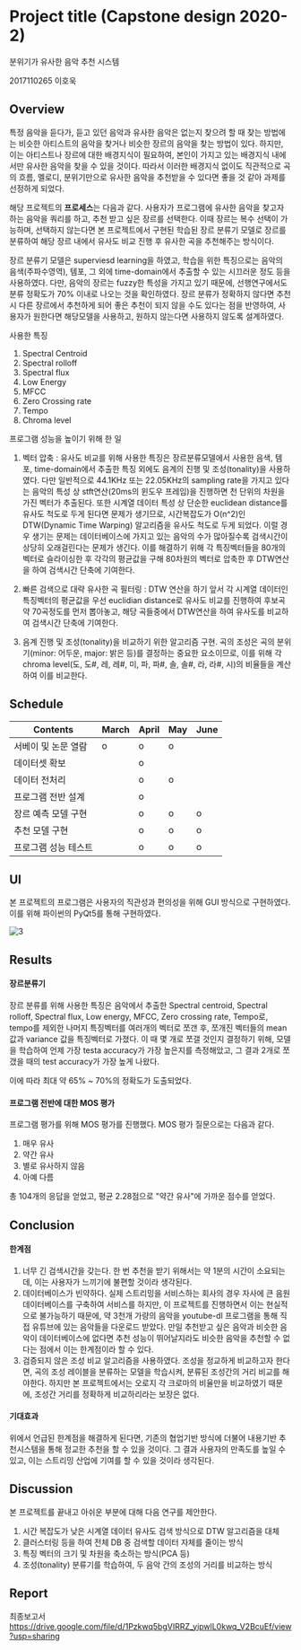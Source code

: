 # Project title (Capstone design 2020-2)

분위기가 유사한 음악 추천 시스템

2017110265 이호욱

## Overview

특정 음악을 듣다가, 듣고 있던 음악과 유사한 음악은 없는지 찾으려 할 때 찾는 방법에는 비슷한 아티스트의 음악을 찾거나 비슷한 장르의 음악을 찾는 방법이 있다. 하지만, 이는 아티스트나 장르에 대한 배경지식이 필요하여, 본인이 가지고 있는 배경지식 내에서만 유사한 음악을 찾을 수 있을 것이다. 따라서 이러한 배경지식 없이도 직관적으로 곡의 흐름, 멜로디, 분위기만으로 유사한 음악을 추천받을 수 있다면 좋을 것 같아 과제를 선정하게 되었다.

해당 프로젝트의 **프로세스**는 다음과 같다. 사용자가 프로그램에 유사한 음악을 찾고자 하는 음악을 쿼리를 하고, 추천 받고 싶은 장르를 선택한다. 이때 장르는 복수 선택이 가능하며, 선택하지 않는다면 본 프로젝트에서 구현된 학습된 장르 분류기 모델로 장르를 분류하여 해당 장르 내에서 유사도 비교 진행 후 유사한 곡을 추천해주는 방식이다.

장르 분류기 모델은 superviesd learning을 하였고, 학습을 위한 특징으로는 음악의 음색(주파수영역), 템포, 그 외에 time-domain에서 추출할 수 있는 시끄러운 정도 등을 사용하였다. 다만, 음악의 장르는 fuzzy한 특성을 가지고 있기 때문에, 선행연구에서도 분류 정확도가 70% 이내로 나오는 것을 확인하였다. 장르 분류가 정확하지 않다면 추천 시 다른 장르에서 추천하게 되어 좋은 추천이 되지 않을 수도 있다는 점을 반영하여, 사용자가 원한다면 해당모델을 사용하고, 원하지 않는다면 사용하지 않도록 설계하였다.

사용한 특징
1. Spectral Centroid
2. Spectral rolloff
4. Spectral flux
5. Low Energy
6. MFCC
7. Zero Crossing rate
8. Tempo
9. Chroma level


프로그램 성능을 높이기 위해 한 일

1. 벡터 압축 : 유사도 비교를 위해 사용한 특징은 장르분류모델에서 사용한 음색, 템포, time-domain에서 추출한 특징 외에도 음계의 진행 및 조성(tonality)을 사용하였다. 다만 일반적으로 44.1KHz 또는 22.05KHz의 sampling rate을 가지고 있다는 음악의 특성 상 stft연산(20ms의 윈도우 프레임)을 진행하면 천 단위의 차원을 가진 벡터가 추출된다. 또한 시계열 데이터 특성 상 단순한 euclidean distance를 유사도 척도로 두게 된다면 문제가 생기므로, 시간복잡도가 O(n^2)인 DTW(Dynamic Time Warping) 알고리즘을 유사도 척도로 두게 되었다. 이럴 경우 생기는 문제는 데이터베이스에 가지고 있는 음악의 수가 많아질수록 검색시간이 상당히 오래걸린다는 문제가 생긴다.
이를 해결하기 위해 각 특징벡터들을 80개의 벡터로 슬라이싱한 후 각각의 평균값을 구해 80차원의 벡터로 압축한 후 DTW연산을 하여 검색시간 단축에 기여한다. 

2.  빠른 검색으로 대략 유사한 곡 필터링 : DTW 연산을 하기 앞서 각 시계열 데이터인 특징벡터의 평균값을 우선 euclidian distance로 유사도 비교를 진행하여 후보곡 약 70곡정도를 먼저 뽑아놓고, 해당 곡들중에서
DTW연산을 하여 유사도를 비교하여 검색시간 단축에 기여한다. 

4. 음계 진행 및 조성(tonality)을 비교하기 위한 알고리즘 구현. 곡의 조성은 곡의 분위기(minor: 어두운, major: 밝은 등)를 결정하는 중요한 요소이므로, 이를 위해 각 chroma level(도, 도#, 레, 레#, 미, 파, 파#, 솔, 솔#, 라, 라#, 시)의 비율들을 계산하여 이를 비교한다. 

## Schedule
| Contents             | March | April |  May  | June  |
|----------------------|-------|-------|-------|-------|
|  서베이 및 논문 열람  |   o   |   o   |   o   |       |
|  데이터셋 확보        |       |   o   |       |       |
|  데이터 전처리        |       |   o   |   o   |       |
|  프로그램 전반 설계   |       |   o   |       |       |
|  장르 예측 모델 구현  |       |   o   |   o   |   o   |
|  추천 모델 구현       |       |   o   |   o   |   o   |
|  프로그램 성능 테스트 |       |    o  |   o   |   o   |


## UI
본 프로젝트의 프로그램은 사용자의 직관성과 편의성을 위해 GUI 방식으로 구현하였다. 이를 위해 파이썬의 PyQt5를 통해 구현하였다.

![3](https://user-images.githubusercontent.com/52408669/85917524-a7054600-b895-11ea-86f5-32250e3b1d55.PNG)



## Results
#### 장르분류기
장르 분류를 위해 사용한 특징은 음악에서 추출한 Spectral centroid, Spectral rolloff, Spectral flux, Low energy, MFCC, Zero crossing rate, Tempo로, tempo를 제외한 나머지 특징벡터를 여러개의 벡터로 쪼갠 후, 쪼개진 벡터들의 mean값과 variance 값을 특징벡터로 가졌다. 이 때 몇 개로 쪼갤 것인지 결정하기 위해, 모델을 학습하여 언제 가장 testa accuracy가 가장 높은지를 측정해았고, 그 결과 2개로 쪼갰을 때의 test accuracy가 가장 높게 나왔다. 

이에 따라 최대 약 65% ~ 70%의 정확도가 도출되었다.

#### 프로그램 전반에 대한 MOS 평가
프로그램 평가를 위해 MOS 평가를 진행했다. MOS 평가 질문으로는 다음과 같다. 

1. 매우 유사
2. 약간 유사
3. 별로 유사하지 않음
4. 아예 다름

총 104개의 응답을 얻었고, 평균 2.28점으로 "약간 유사"에 가까운 점수를 얻었다.  


## Conclusion

#### 한계점
1. 너무 긴 검색시간을 갖는다. 한 번 추천을 받기 위해서는 약 1분의 시간이 소요되는데, 이는 사용자가 느끼기에 불편할 것이라 생각된다. 
2. 데이터베이스가 빈약하다. 실제 스트리밍을 서비스하는 회사의 경우 자사에 큰 음원 데이터베이스를 구축하여 서비스를 하지만, 이 프로젝트를 진행하면서 이는 현실적으로 불가능하기 때문에, 약 3천개 가량의 음악을 youtube-dl 프로그램을 통해 직접 유튜브에 있는 음악들을 다운로드 받았다. 만일 추천받고 싶은 음악과 비슷한 음악이 데이터베이스에 없다면 추천 성능이 뛰어날지라도 비슷한 음악을 추천할 수 없다는 점에서 이는 한계점이라 할 수 있다. 
3. 검증되지 않은 조성 비교 알고리즘을 사용하였다. 조성을 정교하게 비교하고자 한다면, 곡의 조성 레이블을 분류하는 모델을 학습시켜, 분류된 조성간의 거리 비교를 해야한다. 하지만 본 프로젝트에서는 오로지 각 크로마의 비율만을 비교하였기 때문에, 조성간 거리를 정확하게 비교하리라는 보장은 없다.

#### 기대효과
 위에서 언급된 한계점을 해결하게 된다면, 기존의 협업기반 방식에 더불어 내용기반 추천시스템을 통해 정교한 추천을 할 수 있을 것이다.  그 결과 사용자의 만족도를 높일 수 있고, 이는 스트리밍 산업에 기여를 할 수 있을 것이라 생각된다. 
 
 ## Discussion
  본 프로젝트를 끝내고 아쉬운 부분에 대해 다음 연구를 제안한다.
  
 1. 시간 복잡도가 낮은 시계열 데이터 유사도 검색 방식으로 DTW 알고리즘을 대체
 2. 클러스터링 등을 하여 전체 DB 중 검색할 데이터 자체를 줄이는 방식
 3. 특징 벡터의 크기 및 차원을 축소하는 방식(PCA 등)
 4. 조성(tonality) 분류기를 학습하여, 두 음악 간의 조성의 거리를 비교하는 방식
 
 ## Report
 최종보고서 https://drive.google.com/file/d/1Pzkwq5bgVIRRZ_yipwlL0kwq_V2BcuEf/view?usp=sharing
 
